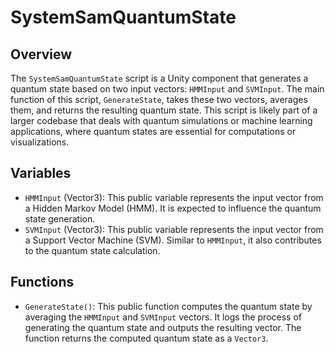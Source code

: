 # SystemSamQuantumState

## Overview
The `SystemSamQuantumState` script is a Unity component that generates a quantum state based on two input vectors: `HMMInput` and `SVMInput`. The main function of this script, `GenerateState`, takes these two vectors, averages them, and returns the resulting quantum state. This script is likely part of a larger codebase that deals with quantum simulations or machine learning applications, where quantum states are essential for computations or visualizations.

## Variables
- `HMMInput` (Vector3): This public variable represents the input vector from a Hidden Markov Model (HMM). It is expected to influence the quantum state generation.
- `SVMInput` (Vector3): This public variable represents the input vector from a Support Vector Machine (SVM). Similar to `HMMInput`, it also contributes to the quantum state calculation.

## Functions
- `GenerateState()`: This public function computes the quantum state by averaging the `HMMInput` and `SVMInput` vectors. It logs the process of generating the quantum state and outputs the resulting vector. The function returns the computed quantum state as a `Vector3`.